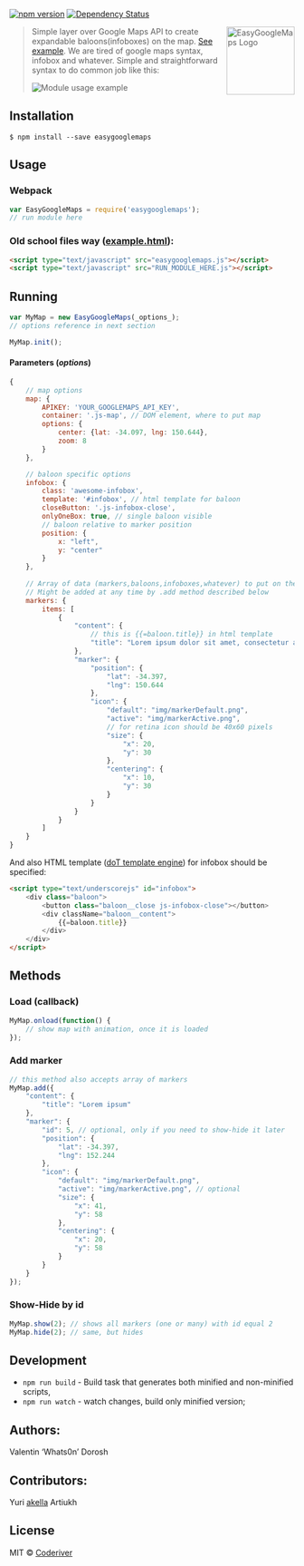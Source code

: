 
[![npm version](https://badge.fury.io/js/easygooglemaps.svg)](https://badge.fury.io/js/easygooglemaps)
[![Dependency Status][depstat-image]][depstat-url]


> <img align="right" width="120" 
     title="EasyGoogleMaps Logo"
     src="https://rawgit.com/coderiver/easygooglemaps/master/logo.svg">Simple layer over Google Maps API to create expandable baloons(infoboxes) on the map. [See example](https://coderiver.github.io/EasyGoogleMaps/example/index.html). We are tired of google maps syntax, infobox and whatever. Simple and straightforward syntax to do common job like this:
> 
> ![Module usage example](https://github.com/coderiver/easygooglemaps/raw/master/example/screenshot.png "Module usage example")

## Installation

```
$ npm install --save easygooglemaps
```

## Usage
### Webpack
```js
var EasyGoogleMaps = require('easygooglemaps');
// run module here
```
### Old school files way ([example.html](https://coderiver.github.io/EasyGoogleMaps/example/index.html)):
```html
<script type="text/javascript" src="easygooglemaps.js"></script>
<script type="text/javascript" src="RUN_MODULE_HERE.js"></script>
```
## Running
```js
var MyMap = new EasyGoogleMaps(_options_);
// options reference in next section

MyMap.init();
```


#### Parameters (_options_)
```js
{
	// map options
	map: {
		APIKEY: 'YOUR_GOOGLEMAPS_API_KEY',
		container: '.js-map', // DOM element, where to put map
		options: {
			center: {lat: -34.097, lng: 150.644},
			zoom: 8
		}
	},

	// baloon specific options
	infobox: {
		class: 'awesome-infobox',
		template: '#infobox', // html template for baloon
		closeButton: '.js-infobox-close',
		onlyOneBox: true, // single baloon visible
		// baloon relative to marker position
		position: {
			x: "left",
			y: "center"	
		}
	},
	
	// Array of data (markers,baloons,infoboxes,whatever) to put on the map
	// Might be added at any time by .add method described below
	markers: {
		items: [
			{
				"content": {
					// this is {{=baloon.title}} in html template
					"title": "Lorem ipsum dolor sit amet, consectetur adipisicing elit. Dolore, consequatur."
				},
				"marker": {
					"position": {
						"lat": -34.397,
						"lng": 150.644
					},
					"icon": {
						"default": "img/markerDefault.png",
						"active": "img/markerActive.png",
						// for retina icon should be 40x60 pixels
						"size": {
							"x": 20,
							"y": 30
						},
						"centering": {
							"x": 10,
							"y": 30
						}
					}
				}
			}
		]
	}
}
```
And also HTML template ([doT template engine](http://olado.github.io/doT/index.html)) for infobox should be specified:
```html
<script type="text/underscorejs" id="infobox">
	<div class="baloon">
		<button class="baloon__close js-infobox-close"></button>
		<div className="baloon__content">
			{{=baloon.title}}
		</div>
	</div>
</script>
```

## Methods
### Load (callback)
```js
MyMap.onload(function() {
 	// show map with animation, once it is loaded
});
```
### Add marker
```js
// this method also accepts array of markers
MyMap.add({
	"content": {
		"title": "Lorem ipsum"
	},
	"marker": {
		"id": 5, // optional, only if you need to show-hide it later
		"position": {
			"lat": -34.397,
			"lng": 152.244
		},
		"icon": {
			"default": "img/markerDefault.png",
			"active": "img/markerActive.png", // optional
			"size": {
				"x": 41,
				"y": 58
			},
			"centering": {
				"x": 20,
				"y": 58
			}
		}
	}
});
```
### Show-Hide by id
```js
MyMap.show(2); // shows all markers (one or many) with id equal 2
MyMap.hide(2); // same, but hides
```
## Development
- `npm run build` - Build task that generates both minified and non-minified scripts,
- `npm run watch` - watch changes, build only minified version;




## Authors:
Valentin ‘Whats0n’ Dorosh

## Contributors:
Yuri [akella](http://cssing.org.ua) Artiukh

## License
MIT © [Coderiver](http://riverco.de)

[depstat-url]: https://david-dm.org/coderiver/easygooglemaps
[depstat-image]: https://david-dm.org/coderiver/easygooglemaps.svg		 